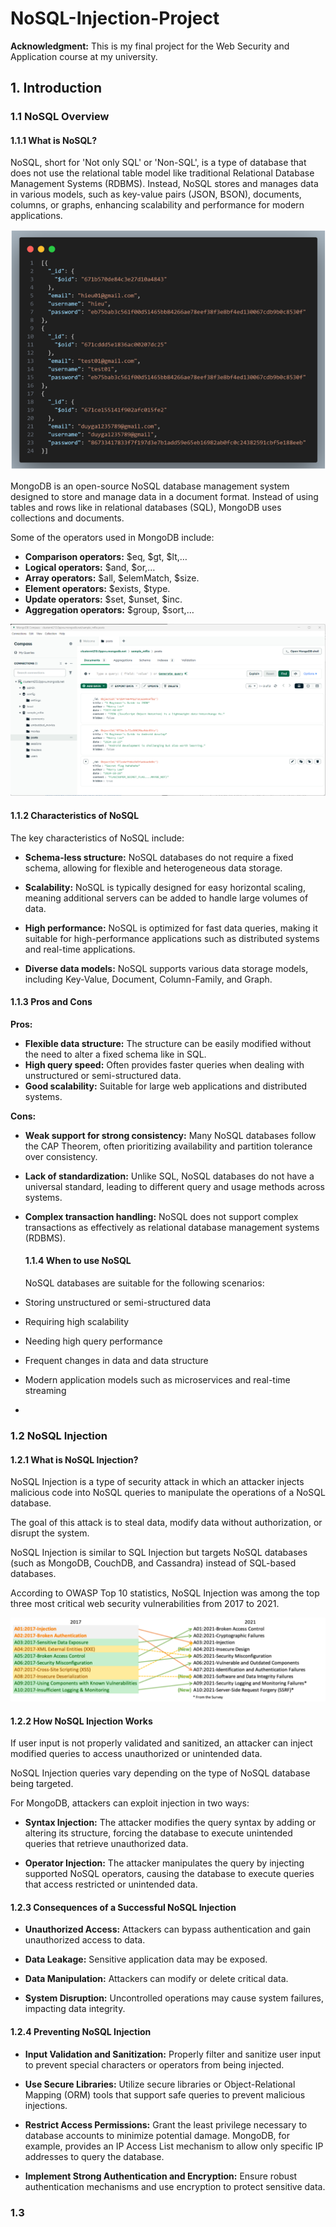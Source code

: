 # NoSQL-Injection-Project

**Acknowledgment:** This is my final project for the Web Security and Application course at my university.

## 1. Introduction
### 1.1 NoSQL Overview
#### 1.1.1 What is NoSQL?
NoSQL, short for 'Not only SQL' or 'Non-SQL', is a type of database that does not use the relational table model like traditional Relational Database Management Systems (RDBMS). Instead, NoSQL stores and manages data in various models, such as key-value pairs (JSON, BSON), documents, columns, or graphs, enhancing scalability and performance for modern applications.

![image](https://github.com/grapitycreation/NoSQL_Injection_Project/blob/main/images/image001.png)

MongoDB is an open-source NoSQL database management system designed to store and manage data in a document format. Instead of using tables and rows like in relational databases (SQL), MongoDB uses collections and documents.

Some of the operators used in MongoDB include:

- **Comparison operators:** $eq, $gt, $lt,…
- **Logical operators:** $and, $or,…
- **Array operators:** $all, $elemMatch, $size.
- **Element operators:** $exists, $type.
- **Update operators:** $set, $unset, $inc.
- **Aggregation operators:** $group, $sort,…

![image](https://github.com/grapitycreation/NoSQL_Injection_Project/blob/main/images/image002.png)

#### 1.1.2 Characteristics of NoSQL
The key characteristics of NoSQL include:

- **Schema-less structure:** NoSQL databases do not require a fixed schema, allowing for flexible and heterogeneous data storage.

- **Scalability:** NoSQL is typically designed for easy horizontal scaling, meaning additional servers can be added to handle large volumes of data.

- **High performance:** NoSQL is optimized for fast data queries, making it suitable for high-performance applications such as distributed systems and real-time applications.

- **Diverse data models:** NoSQL supports various data storage models, including Key-Value, Document, Column-Family, and Graph.

#### 1.1.3 Pros and Cons
**Pros:**
- **Flexible data structure:** The structure can be easily modified without the need to alter a fixed schema like in SQL.
- **High query speed:** Often provides faster queries when dealing with unstructured or semi-structured data.
- **Good scalability:** Suitable for large web applications and distributed systems.

**Cons:**

- **Weak support for strong consistency:** Many NoSQL databases follow the CAP Theorem, often prioritizing availability and partition tolerance over consistency.
- **Lack of standardization:** Unlike SQL, NoSQL databases do not have a universal standard, leading to different query and usage methods across systems.
- **Complex transaction handling:** NoSQL does not support complex transactions as effectively as relational database management systems (RDBMS).

  #### 1.1.4 When to use NoSQL
  NoSQL databases are suitable for the following scenarios:
  
- Storing unstructured or semi-structured data
- Requiring high scalability
- Needing high query performance
- Frequent changes in data and data structure
- Modern application models such as microservices and real-time streaming
- 
### 1.2 NoSQL Injection
#### 1.2.1 What is NoSQL Injection?
NoSQL Injection is a type of security attack in which an attacker injects malicious code into NoSQL queries to manipulate the operations of a NoSQL database.

The goal of this attack is to steal data, modify data without authorization, or disrupt the system.

NoSQL Injection is similar to SQL Injection but targets NoSQL databases (such as MongoDB, CouchDB, and Cassandra) instead of SQL-based databases.

According to OWASP Top 10 statistics, NoSQL Injection was among the top three most critical web security vulnerabilities from 2017 to 2021.

![image](https://github.com/grapitycreation/NoSQL_Injection_Project/blob/main/images/image003.png)

#### 1.2.2 How NoSQL Injection Works
If user input is not properly validated and sanitized, an attacker can inject modified queries to access unauthorized or unintended data.

NoSQL Injection queries vary depending on the type of NoSQL database being targeted.

For MongoDB, attackers can exploit injection in two ways:

- **Syntax Injection:** The attacker modifies the query syntax by adding or altering its structure, forcing the database to execute unintended queries that retrieve unauthorized data.

- **Operator Injection:** The attacker manipulates the query by injecting supported NoSQL operators, causing the database to execute queries that access restricted or unintended data.

#### 1.2.3 Consequences of a Successful NoSQL Injection

- **Unauthorized Access:** Attackers can bypass authentication and gain unauthorized access to data.

- **Data Leakage:** Sensitive application data may be exposed.

- **Data Manipulation:** Attackers can modify or delete critical data.

- **System Disruption:** Uncontrolled operations may cause system failures, impacting data integrity.

#### 1.2.4 Preventing NoSQL Injection
- **Input Validation and Sanitization:** Properly filter and sanitize user input to prevent special characters or operators from being injected.

- **Use Secure Libraries:** Utilize secure libraries or Object-Relational Mapping (ORM) tools that support safe queries to prevent malicious injections.

- **Restrict Access Permissions:** Grant the least privilege necessary to database accounts to minimize potential damage. MongoDB, for example, provides an IP Access List mechanism to allow only specific IP addresses to query the database.

- **Implement Strong Authentication and Encryption:** Ensure robust authentication mechanisms and use encryption to protect sensitive data.

### 1.3





















